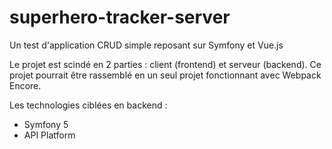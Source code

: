 # superhero-tracker-server

Un test d'application CRUD simple reposant sur Symfony et Vue.js

Le projet est scindé en 2 parties : client (frontend) et serveur (backend). Ce projet pourrait être rassemblé en un seul projet fonctionnant avec Webpack Encore.

Les technologies ciblées en backend :
* Symfony 5
* API Platform
